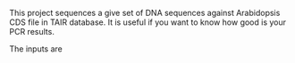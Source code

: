 This project sequences a give set of DNA sequences against Arabidopsis CDS file in TAIR database. It is useful if you want to know how good is your PCR results.

The inputs are